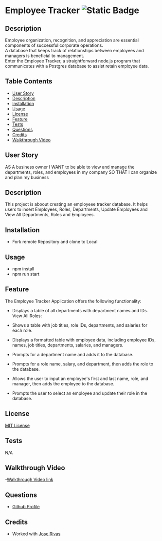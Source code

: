 # Employee Tracker ![Static Badge](https://img.shields.io/badge/license-MIT-blue)

## Description 

Employee organization, recognition, and appreciation are essential components of successful corporate operations.</br> A database that keeps track of relationships between employees and managers is beneficial to management.</br>
Enter the Employee Tracker, a straightforward node.js program that communicates with a Postgres database to assist retain employee data.

## Table Contents
- [User Story](#user-story)
- [Description](#description)
- [Installation](#installation)
- [Usage](#usage)
- [License](#license)
- [Feature](#feature)
- [Tests](#tests)
- [Questions](#questions)
- [Credits](#credits)
- [Walkthrough Video](#walkthrough-video)

## User Story 

AS A business owner
I WANT to be able to view and manage the departments, roles, and employees in my company
SO THAT I can organize and plan my business

## Description 

This project is aboout creating an employeee tracker database. It helps users to insert Employees, Roles, Departments, Update Employees and View All Departments, Roles and Employees. 


## Installation
- Fork remote Repository and clone to Local

## Usage
- npm install
- npm run start

## Feature
The Employee Tracker Application offers the following functionality:

- Displays a table of all departments with department names and IDs.
View All Roles:

- Shows a table with job titles, role IDs, departments, and salaries for each   role.

- Displays a formatted table with employee data, including employee IDs, names, job titles, departments, salaries, and managers.

- Prompts for a department name and adds it to the database.


- Prompts for a role name, salary, and department, then adds the role to the database.


- Allows the user to input an employee's first and last name, role, and manager, then adds the employee to the database.


- Prompts the user to select an employee and update their role in the database.

## License
[MIT License](https://opensource.org/license/mit)

## Tests
N/A

## Walkthrough Video
-[Walkthrough Video link](link)

## Questions
- [Github Profile](https://github.com/mwahba624/EGY-Tracker)

## Credits
- Worked with [Jose Rivas ](https://github.com/williamscodigo)

